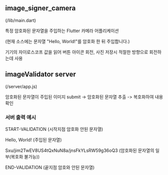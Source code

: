 ## image_signer_camera
(/lib/main.dart)

특정 암호화된 문자열을 주입하는 Flutter 카메라 어플리케이션

(현재 소스에는 문자열 "Hello, World!"를 암호화 한 뒤 주입합니다.)

기기의 자이로스코프 값을 읽어 버튼 아이콘 회전, 사진 저장시 적절한 방향으로 회전하는데 사용

## imageValidator server
(/server/app.js)

암호화된 문자열이 주입된 이미지 submit -> 암호화된 문자열 추출 -> 복호화하여 내용 확인

### 서버 출력 예시

START-VALIDATION  (시작지점 암호화 안된 문자열)

Hello, World! (주입된 문자열)

Sxu/jim2TwEV8US4tQxNuN8a/jnsFkYLsRW59g36oQ3 (암호화된 문자열의 일부(복호화 불가능))

END-VALIDATION (끝지점 암호와 안된 문자열)
